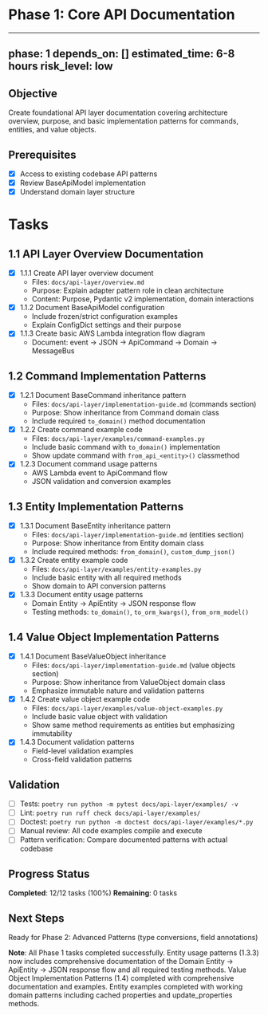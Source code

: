 # Phase 1: Core API Documentation

---
phase: 1
depends_on: []
estimated_time: 6-8 hours
risk_level: low
---

## Objective
Create foundational API layer documentation covering architecture overview, purpose, and basic implementation patterns for commands, entities, and value objects.

## Prerequisites
- [x] Access to existing codebase API patterns
- [x] Review BaseApiModel implementation 
- [x] Understand domain layer structure

# Tasks

## 1.1 API Layer Overview Documentation
- [x] 1.1.1 Create API layer overview document
  - Files: `docs/api-layer/overview.md`
  - Purpose: Explain adapter pattern role in clean architecture
  - Content: Purpose, Pydantic v2 implementation, domain interactions
- [x] 1.1.2 Document BaseApiModel configuration
  - Include frozen/strict configuration examples
  - Explain ConfigDict settings and their purpose
- [x] 1.1.3 Create basic AWS Lambda integration flow diagram
  - Document: event → JSON → ApiCommand → Domain → MessageBus

## 1.2 Command Implementation Patterns
- [x] 1.2.1 Document BaseCommand inheritance pattern
  - Files: `docs/api-layer/implementation-guide.md` (commands section)
  - Purpose: Show inheritance from Command domain class
  - Include required `to_domain()` method documentation
- [x] 1.2.2 Create command example code
  - Files: `docs/api-layer/examples/command-examples.py`
  - Include basic command with `to_domain()` implementation
  - Show update command with `from_api_<entity>()` classmethod
- [x] 1.2.3 Document command usage patterns
  - AWS Lambda event to ApiCommand flow
  - JSON validation and conversion examples

## 1.3 Entity Implementation Patterns  
- [x] 1.3.1 Document BaseEntity inheritance pattern
  - Files: `docs/api-layer/implementation-guide.md` (entities section)
  - Purpose: Show inheritance from Entity domain class
  - Include required methods: `from_domain()`, `custom_dump_json()`
- [x] 1.3.2 Create entity example code
  - Files: `docs/api-layer/examples/entity-examples.py`
  - Include basic entity with all required methods
  - Show domain to API conversion patterns
- [x] 1.3.3 Document entity usage patterns
  - Domain Entity → ApiEntity → JSON response flow
  - Testing methods: `to_domain()`, `to_orm_kwargs()`, `from_orm_model()`

## 1.4 Value Object Implementation Patterns
- [x] 1.4.1 Document BaseValueObject inheritance
  - Files: `docs/api-layer/implementation-guide.md` (value objects section)
  - Purpose: Show inheritance from ValueObject domain class
  - Emphasize immutable nature and validation patterns
- [x] 1.4.2 Create value object example code
  - Files: `docs/api-layer/examples/value-object-examples.py`
  - Include basic value object with validation
  - Show same method requirements as entities but emphasizing immutability
- [x] 1.4.3 Document validation patterns
  - Field-level validation examples
  - Cross-field validation patterns

## Validation
- [ ] Tests: `poetry run python -m pytest docs/api-layer/examples/ -v`
- [ ] Lint: `poetry run ruff check docs/api-layer/examples/`
- [ ] Doctest: `poetry run python -m doctest docs/api-layer/examples/*.py`
- [ ] Manual review: All code examples compile and execute
- [ ] Pattern verification: Compare documented patterns with actual codebase

## Progress Status
**Completed**: 12/12 tasks (100%)
**Remaining**: 0 tasks

## Next Steps
Ready for Phase 2: Advanced Patterns (type conversions, field annotations) 

**Note**: All Phase 1 tasks completed successfully. Entity usage patterns (1.3.3) now includes comprehensive documentation of the Domain Entity → ApiEntity → JSON response flow and all required testing methods. Value Object Implementation Patterns (1.4) completed with comprehensive documentation and examples. Entity examples completed with working domain patterns including cached properties and update_properties methods. 